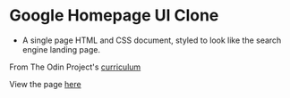 # Google Homepage UI Clone
- A single page HTML and CSS document, styled to look like the search engine landing page.

From The Odin Project's [curriculum](http://www.theodinproject.com/courses/web-development-101/lessons/html-css)

View the page [here](https://kmc88.github.io/google-homepage/) 
